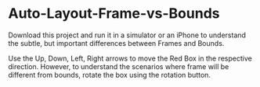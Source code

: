 # Auto-Layout-Frame-vs-Bounds

Download this project and run it in a simulator or an iPhone to understand the subtle, but important differences between Frames and Bounds.

Use the Up, Down, Left, Right arrows to move the Red Box in the respective direction. 
However, to understand the scenarios where frame will be different from bounds, rotate the box using the rotation button.
